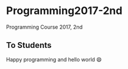 # Programming2017-2nd

Programming Course 2017, 2nd

## To Students

Happy programming and hello world :smile:

